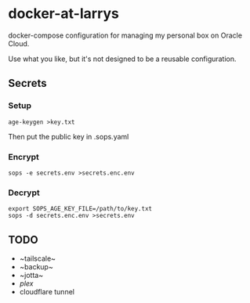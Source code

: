 # docker-at-larrys

docker-compose configuration for managing my personal box on Oracle Cloud.

Use what you like, but it's not designed to be a reusable configuration.

## Secrets

### Setup

```
age-keygen >key.txt
```
Then put the public key in .sops.yaml

### Encrypt
```
sops -e secrets.env >secrets.enc.env
```

### Decrypt
```
export SOPS_AGE_KEY_FILE=/path/to/key.txt
sops -d secrets.enc.env >secrets.env
```

## TODO

- ~tailscale~
- ~backup~
- ~jotta~
- _plex_
- cloudflare tunnel
